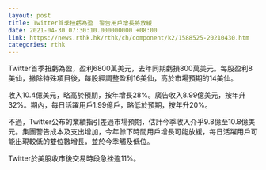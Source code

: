 ```yaml
---
layout: post
title: Twitter首季扭虧為盈　警告用戶增長將放緩
date: 2021-04-30 07:30:10.000000000 +08:00
link: https://news.rthk.hk/rthk/ch/component/k2/1588525-20210430.htm
categories: rthk
---
```


Twitter首季扭虧為盈，盈利6800萬美元，去年同期虧損800萬美元。每股盈利8美仙，撇除特殊項目後，每股經調整盈利16美仙，高於市場預期的14美仙。

收入10.4億美元，略高於預期，按年增長28%。廣告收入8.99億美元，按年升32%。期內，每日活躍用戶1.99億戶，略低於預期，按年升20%。

不過，Twitter公布的業績指引差過市場預期，估計今季收入介乎9.8億至10.8億美元。集團警告成本及支出增加，今年餘下時間用戶增長可能放緩，每日活躍用戶可能出現較低的雙位數增長，並於今季觸及低位。

Twitter於美股收市後交易時段急挫逾11%。
